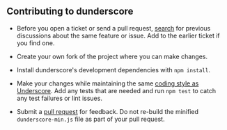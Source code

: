 ## Contributing to dunderscore

- Before you open a ticket or send a pull request, [search](https://github.com/juiceinc/dunderscore/issues) for previous discussions about the same feature or issue. Add to the earlier ticket if you find one.

- Create your own fork of the project where you can make changes.

- Install dunderscore's development dependencies with `npm install`.

- Make your changes while maintaining the same [coding style as Underscore](https://github.com/documentcloud/underscore/blob/master/underscore.js).
Add any tests that are needed and run `npm test` to catch any test failures or lint issues.

- Submit a [pull request](https://github.com/juiceinc/dunderscore/compare) for feedback. Do not re-build the minified `dunderscore-min.js` file as part of your pull request.
